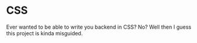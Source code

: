 # CSS

Ever wanted to be able to write you backend in CSS? No? Well then I guess this
project is kinda misguided.
